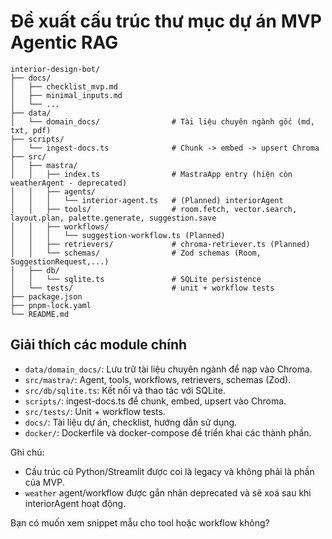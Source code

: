 # Đề xuất cấu trúc thư mục dự án MVP Agentic RAG

```
interior-design-bot/
├── docs/
│   ├── checklist_mvp.md
│   ├── minimal_inputs.md
│   └── ...
├── data/
│   └── domain_docs/                # Tài liệu chuyên ngành gốc (md, txt, pdf)
├── scripts/
│   └── ingest-docs.ts              # Chunk -> embed -> upsert Chroma
├── src/
│   ├── mastra/
│   │   ├── index.ts                # MastraApp entry (hiện còn weatherAgent - deprecated)
│   │   ├── agents/
│   │   │   └── interior-agent.ts   # (Planned) interiorAgent
│   │   ├── tools/                  # room.fetch, vector.search, layout.plan, palette.generate, suggestion.save
│   │   ├── workflows/
│   │   │   └── suggestion-workflow.ts (Planned)
│   │   ├── retrievers/             # chroma-retriever.ts (Planned)
│   │   └── schemas/                # Zod schemas (Room, SuggestionRequest,...)
│   ├── db/
│   │   └── sqlite.ts               # SQLite persistence
│   └── tests/                      # unit + workflow tests
├── package.json
├── pnpm-lock.yaml
└── README.md
```


## Giải thích các module chính
- `data/domain_docs/`: Lưu trữ tài liệu chuyên ngành để nạp vào Chroma.
- `src/mastra/`: Agent, tools, workflows, retrievers, schemas (Zod).
- `src/db/sqlite.ts`: Kết nối và thao tác với SQLite.
- `scripts/`: ingest-docs.ts để chunk, embed, upsert vào Chroma.
- `src/tests/`: Unit + workflow tests.
- `docs/`: Tài liệu dự án, checklist, hướng dẫn sử dụng.
- `docker/`: Dockerfile và docker-compose để triển khai các thành phần.


Ghi chú:
- Cấu trúc cũ Python/Streamlit được coi là legacy và không phải là phần của MVP.
- `weather` agent/workflow được gắn nhãn deprecated và sẽ xoá sau khi interiorAgent hoạt động.

Bạn có muốn xem snippet mẫu cho tool hoặc workflow không?
